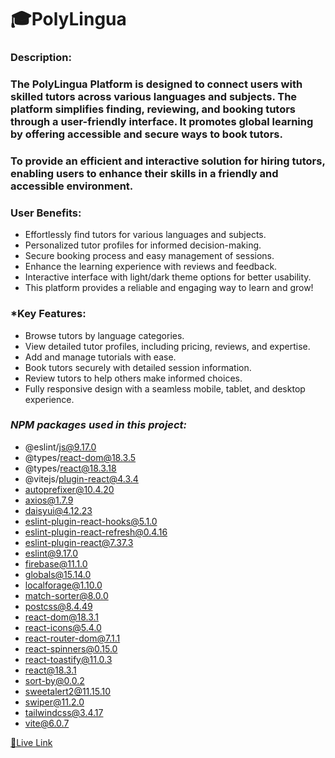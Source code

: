 # 🎓PolyLingua 

### **Description:** 
### The PolyLingua Platform is designed to connect users with skilled tutors across various languages and subjects. The platform simplifies finding, reviewing, and booking tutors through a user-friendly interface. It promotes global learning by offering accessible and secure ways to book tutors.

### To provide an efficient and interactive solution for hiring tutors, enabling users to enhance their skills in a friendly and accessible environment.

### **User Benefits:**
* Effortlessly find tutors for various languages and subjects.
* Personalized tutor profiles for informed decision-making.
* Secure booking process and easy management of sessions.
* Enhance the learning experience with reviews and feedback.
* Interactive interface with light/dark theme options for better usability.
* This platform provides a reliable and engaging way to learn and grow!

### ***Key Features:**
* Browse tutors by language categories.
* View detailed tutor profiles, including pricing, reviews, and expertise.
* Add and manage tutorials with ease.
* Book tutors securely with detailed session information.
* Review tutors to help others make informed choices.
* Fully responsive design with a seamless mobile, tablet, and desktop experience.

### ***NPM packages used in this project:***
* @eslint/js@9.17.0
* @types/react-dom@18.3.5
* @types/react@18.3.18
* @vitejs/plugin-react@4.3.4
* autoprefixer@10.4.20
* axios@1.7.9
* daisyui@4.12.23
* eslint-plugin-react-hooks@5.1.0
* eslint-plugin-react-refresh@0.4.16
* eslint-plugin-react@7.37.3
* eslint@9.17.0
* firebase@11.1.0
* globals@15.14.0
* localforage@1.10.0
* match-sorter@8.0.0
* postcss@8.4.49
* react-dom@18.3.1
* react-icons@5.4.0
* react-router-dom@7.1.1
* react-spinners@0.15.0
* react-toastify@11.0.3
* react@18.3.1
* sort-by@0.0.2
* sweetalert2@11.15.10
* swiper@11.2.0
* tailwindcss@3.4.17
* vite@6.0.7

[ 🚀Live Link](https://ph-11-as-cef28.web.app/)

